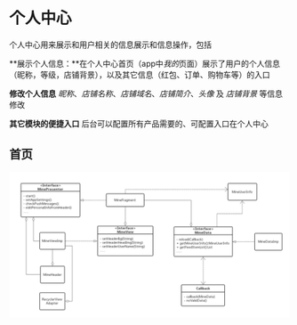 # 个人中心

个人中心用来展示和用户相关的信息展示和信息操作，包括


**展示个人信息：**在个人中心首页（app中*我的*页面）展示了用户的个人信息（昵称，等级，店铺背景），以及其它信息（红包、订单、购物车等）的入口


**修改个人信息** *昵称*、*店铺名称*、*店铺域名*、*店铺简介*、*头像* 及 *店铺背景* 等信息修改

**其它模块的便捷入口** 后台可以配置所有产品需要的、可配置入口在个人中心



## 首页



![个人中心首页](image/davdian/uml_mine_index.png)
